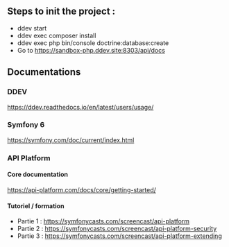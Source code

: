 ## Steps to init the project :

- ddev start
- ddev exec composer install
- ddev exec php bin/console doctrine:database:create
- Go to https://sandbox-php.ddev.site:8303/api/docs


## Documentations

### DDEV 
https://ddev.readthedocs.io/en/latest/users/usage/

### Symfony 6
https://symfony.com/doc/current/index.html

### API Platform

#### Core documentation 
https://api-platform.com/docs/core/getting-started/

#### Tutoriel / formation 
- Partie 1 : https://symfonycasts.com/screencast/api-platform
- Partie 2 : https://symfonycasts.com/screencast/api-platform-security
- Partie 3 : https://symfonycasts.com/screencast/api-platform-extending
